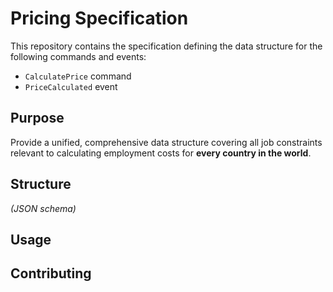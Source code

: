 # Pricing Specification

This repository contains the specification defining the data structure for the following commands and events:

- `CalculatePrice` command
- `PriceCalculated` event

## Purpose

Provide a unified, comprehensive data structure covering all job constraints relevant to calculating employment costs for **every country in the world**.

## Structure

*(JSON schema)*

## Usage

## Contributing
